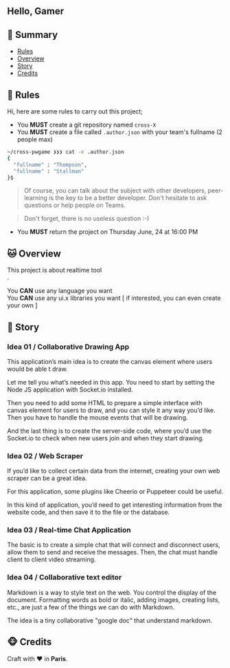 ## Hello, Gamer

## <a name='TOC'>🐼 Summary</a>

* [Rules](#rules)
* [Overview](#overview)
* [Story](#story)
* [Credits](#credits)

## <a name='overview'>🦊 Rules</a>

Hi, here are some rules to carry out this project;

* You **MUST** create a git repository named `cross-X`
* You **MUST** create a file called `.author.json` with your team's fullname (2 people max)

```sh
~/cross-pwgame ❯❯❯ cat -e .author.json
{
  "fullname" : "Thompson",
  "fullname" : "Stallman"
}$
```

> Of course, you can talk about the subject with other developers, peer-learning is
> the key to be a better developer. Don't hesitate to ask questions or help people on Teams.

> Don't forget, there is no useless question :-)

* You **MUST** return the project on Thursday June, 24 at 16:00 PM

## <a name='overview'>🐱 Overview</a>

This project is about realtime tool<br />.

You **CAN** use any language you want<br />
You **CAN** use any ui.x libraries you want [ if interested, you can even create your own ]<br />

## <a name='story'>🐨 Story</a>

### Idea 01 / Collaborative Drawing App

This application’s main idea is to create the canvas element where users would be able t draw.

Let me tell you what’s needed in this app. You need to start by setting the Node JS application with Socket.io installed.

Then you need to add some HTML to prepare a simple interface with canvas element for users to draw, and you can style it any way you’d like. Then you have to handle the mouse events that will be drawing. 

And the last thing is to create the server-side code, where you’d use the Socket.io to check when new users join and when they start drawing.

### Idea 02 / Web Scraper 

If you’d like to collect certain data from the internet, creating your own web scraper can be a great idea. 

For this application, some plugins like Cheerio or Puppeteer could be useful. 

In this kind of application, you’d need to get interesting information from the website code, and then save it to the file or the database.

### Idea 03 / Real-time Chat Application

The basic is to create a simple chat that will connect and disconnect users, allow them to send and receive the messages.
Then, the chat must handle client to client video streaming.

### Idea 04 / Collaborative text editor

Markdown is a way to style text on the web.
You control the display of the document. Formatting words as bold or italic, adding images, creating lists, etc., are just a few of the things we can do with Markdown.

The idea is a tiny collaborative "google doc" that understand markdown.

## <a name='credits'>🐵 Credits</a>

Craft with :heart: in **Paris**.

